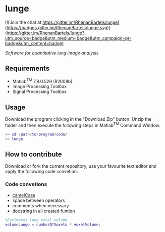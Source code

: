 # lunge

[![Join the chat at https://gitter.im/RhenanBartels/lunge](https://badges.gitter.im/RhenanBartels/lunge.svg)](https://gitter.im/RhenanBartels/lunge?utm_source=badge&utm_medium=badge&utm_campaign=pr-badge&utm_content=badge)

*Software for quantitative lung image analysis*

## Requirements
- Matlab<sup>TM</sup> 7.9.0.529 (R2009b)
- Image Processing Toolbox
- Signal Processing Toolbox

## Usage
Download the program clicking in the "Download Zip" button. Unzip the folder
and then execute the following steps in Matlab<sup>TM</sup> Command Window:

```matlab
>> cd /path/to/program/code/
>> lunge
```

## How to contribute
Download or fork the current repository, use your favourite text editor
and apply the following code convetion:

### Code convetions
- [camelCase](https://en.wikipedia.org/wiki/CamelCase)
- space between operators
- comments when necessary
- docstring in all created funtion

```matlab
%Estimates lung total volume.
volumeLunge = numberOfVoxels * voxelVolume;
```
